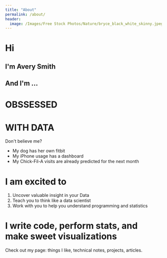 ```yaml
---
title: "About"
permalink: /about/
header:
  image: /Images/Free Stock Photos/Nature/bryce_black_white_skinny.jpeg
---
```


# Hi
## I'm Avery Smith
## And I'm ...
# OBSSESSED
# WITH DATA

Don't believe me?
- My dog has her own fitbit
- My iPhone usage has a dashboard
- My Chick-Fil-A visits are already predicted for the next month

# I am excited to
1) Uncover valuable insight in your Data
2) Teach you to think like a data scientist
3) Work with you to help you understand programming and statistics


# I write code, perform stats, and make sweet visualizations


Check out my page: things I like, technical notes, projects, articles.
